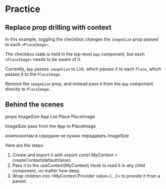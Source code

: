 # Practice

## Replace prop drilling with context

In this example, toggling the checkbox changes the `imageSize` prop passed to each `<PlaceImage>`. 

The checkbox state is held in the top-level `App` component, but each `<PlaceImage>` needs to be aware of it.

Currently, `App` passes `imageSize` to List, which passes it to each `Place`, which passes it to the `PlaceImage`. 

Remove the `imageSize` prop, and instead pass it from the `App` component directly to `PlaceImage`.

## Behind the scenes

props ImageSize
App
List
Place
PlaceImage

ImageSize pass from the App to PlaceImage

компонентам в середине не нужно передавать ImageSize 

Here are the steps:
1. Create and export it with export const MyContext = createContext(defaultValue).
2. Pass it to the useContext(MyContext) Hook to read it in any child component, no matter how deep.
3. Wrap children into <MyContext.Provider value={...}> to provide it from a parent.